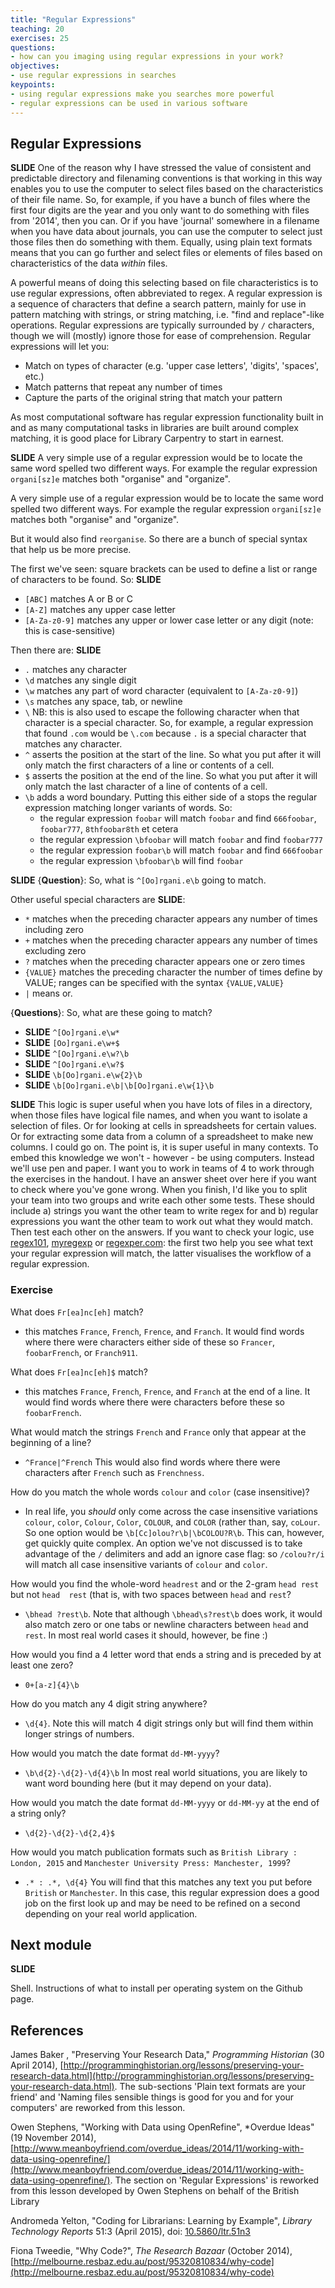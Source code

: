 ```yaml
---
title: "Regular Expressions"
teaching: 20
exercises: 25
questions:
- how can you imaging using regular expressions in your work?
objectives:
- use regular expressions in searches
keypoints:
- using regular expressions make you searches more powerful
- regular expressions can be used in various software
---
```


## Regular Expressions

**SLIDE** One of the reason why I have stressed the value of consistent and predictable directory and filenaming conventions is that working in this way enables you to use the computer to select files based on the characteristics of their file name. So, for example, if you have a bunch of files where the first four digits are the year and you only want to do something with files from '2014', then you can. Or if you have 'journal' somewhere in a filename when you have data about journals, you can use the computer to select just those files then do something with them. Equally, using plain text formats means that you can go further and select files or elements of files based on characteristics of the data *within* files.

A powerful means of doing this selecting based on file characteristics is to use regular expressions, often abbreviated to regex. A regular expression is a sequence of characters that define a search pattern, mainly for use in pattern matching with strings, or string matching, i.e. "find and replace"-like operations. Regular expressions are typically surrounded by `/` characters, though we will (mostly) ignore those for ease of comprehension. Regular expressions will let you:

- Match on types of character (e.g. 'upper case letters', 'digits', 'spaces', etc.)
- Match patterns that repeat any number of times
- Capture the parts of the original string that match your pattern

As most computational software has regular expression functionality built in and as many computational tasks in libraries are built around complex matching, it is good place for Library Carpentry to start in earnest.

**SLIDE** A very simple use of a regular expression would be to locate the same word spelled two different ways. For example the regular expression `organi[sz]e` matches both "organise" and "organize".

A very simple use of a regular expression would be to locate the same word spelled two different ways. For example the regular expression `organi[sz]e` matches both "organise" and "organize".

But it would also find `reorganise`. So there are a bunch of special syntax that help us be more precise.

The first we've seen: square brackets can be used to define a list or range of characters to be found. So: **SLIDE**

- `[ABC]` matches A or B or C
- `[A-Z]` matches any upper case letter
- `[A-Za-z0-9]` matches any upper or lower case letter or any digit (note: this is case-sensitive)

Then there are: **SLIDE**

- `.` matches any character
- `\d` matches any single digit
- `\w` matches any part of word character (equivalent to `[A-Za-z0-9]`)
- `\s` matches any space, tab, or newline
- `\` NB: this is also used to escape the following character when that character is a special character. So, for example, a regular expression that found `.com` would be `\.com` because `.` is a special character that matches any character.
- `^` asserts the position at the start of the line. So what you put after it will only match the first characters of a line or contents of a cell.
- `$` asserts the position at the end of the line. So what you put after it will only match the last character of a line of contents of a cell.
- `\b` adds a word boundary. Putting this either side of a stops the regular expression matching longer variants of words. So:
	- the regular expression `foobar` will match `foobar` and find `666foobar`, `foobar777`, `8thfoobar8th` et cetera
	- the regular expression `\bfoobar` will match `foobar` and find `foobar777`
	- the regular expression `foobar\b` will match `foobar` and find `666foobar`
	- the regular expression `\bfoobar\b` will find `foobar`

**SLIDE** {**Question**}: So, what is `^[Oo]rgani.e\b` going to match.

Other useful special characters are **SLIDE**:

- `*` matches when the preceding character appears any number of times including zero
- `+` matches when the preceding character appears any number of times excluding zero
- `?` matches when the preceding character appears one or zero times
- `{VALUE}` matches the preceding character the number of times define by VALUE; ranges can be specified with the syntax `{VALUE,VALUE}`
- `|` means or.

{**Questions**}: So, what are these going to match?

- **SLIDE** `^[Oo]rgani.e\w*`
- **SLIDE** `[Oo]rgani.e\w+$`
- **SLIDE** `^[Oo]rgani.e\w?\b`
- **SLIDE** `^[Oo]rgani.e\w?$`
- **SLIDE** `\b[Oo]rgani.e\w{2}\b`
- **SLIDE** `\b[Oo]rgani.e\b|\b[Oo]rgani.e\w{1}\b`

**SLIDE** This logic is super useful when you have lots of files in a directory, when those files have logical file names, and when you want to isolate a selection of files. Or for looking at cells in spreadsheets for certain values. Or for extracting some data from a column of a spreadsheet to make  new columns. I could go on. The point is, it is super useful in many contexts. To embed this knowledge we won't - however - be using computers. Instead we'll use pen and paper. I want you to work in teams of 4 to work through the exercises in the handout. I have an answer sheet over here if you want to check where you've gone wrong. When you finish, I'd like you to split your team into two groups and write each other some tests. These should include a) strings you want the other team to write regex for and b) regular expressions you want the other team to work out what they would match. Then test each other on the answers. If you want to check your logic, use [regex101](https://regex101.com/), [myregexp](http://myregexp.com/) or [regexper.com](http://regexper.com/): the first two help you see what text your regular expression will match, the latter visualises the workflow of a regular expression.

### Exercise

What does `Fr[ea]nc[eh]` match?

- this matches `France`, `French`, `Frence`, and `Franch`. It would find words where there were characters either side of these so `Francer`, `foobarFrench`, or `Franch911`.

What does `Fr[ea]nc[eh]$` match?

- this matches `France`, `French`, `Frence`, and `Franch` at the end of a line. It would find words where there were characters before these so `foobarFrench`.

What would match the strings `French` and `France` only that appear at the beginning of a line?

- `^France|^French` This would also find words where there were characters after `French` such as `Frenchness`.

How do you match the whole words `colour` and `color` (case insensitive)?

- In real life, you *should* only come across the case insensitive variations `colour`, `color`, `Colour`, `Color`, `COLOUR`, and `COLOR` (rather than, say, `coLour`. So one option would be `\b[Cc]olou?r\b|\bCOLOU?R\b`. This can, however, get quickly quite complex. An option we've not discussed is to take advantage of the `/` delimiters and add an ignore case flag: so `/colou?r/i` will match all case insensitive variants of `colour` and `color`.

How would you find the whole-word `headrest` and or the 2-gram `head rest` but not `head  rest` (that is, with two spaces between `head` and `rest`?

- `\bhead ?rest\b`. Note that although `\bhead\s?rest\b` does work, it would also match zero or one tabs or newline characters between `head` and `rest`. In most real world cases it should, however, be fine :)

How would you find a 4 letter word that ends a string and is preceded by at least one zero?

- `0+[a-z]{4}\b`

How do you match any 4 digit string anywhere?

- `\d{4}`. Note this will match 4 digit strings only but will find them within longer strings of numbers.

How would you match the date format `dd-MM-yyyy`?

- `\b\d{2}-\d{2}-\d{4}\b` In most real world situations, you are likely to want word bounding here (but it may depend on your data).

How would you match the date format `dd-MM-yyyy` or `dd-MM-yy` at the end of a string only?

- `\d{2}-\d{2}-\d{2,4}$`

How would you match publication formats such as `British Library : London, 2015` and `Manchester University Press: Manchester, 1999`?

- `.* : .*, \d{4}` You will find that this matches any text you put before `British` or `Manchester`. In this case, this regular expression does a good job on the first look up and may be need to be refined on a second depending on your real world application.

## Next module

**SLIDE**

Shell. Instructions of what to install per operating system on the Github page.

## References

James Baker , "Preserving Your Research Data," *Programming Historian* (30 April 2014), [http://programminghistorian.org/lessons/preserving-your-research-data.html](http://programminghistorian.org/lessons/preserving-your-research-data.html). The sub-sections 'Plain text formats are your friend' and 'Naming files sensible things is good for you and for your computers' are reworked from this lesson.

Owen Stephens, "Working with Data using OpenRefine", *Overdue Ideas" (19 November 2014), [http://www.meanboyfriend.com/overdue_ideas/2014/11/working-with-data-using-openrefine/](http://www.meanboyfriend.com/overdue_ideas/2014/11/working-with-data-using-openrefine/). The section on 'Regular Expressions' is reworked from this lesson developed by Owen Stephens on behalf of the British Library

Andromeda Yelton, "Coding for Librarians: Learning by Example", *Library Technology Reports* 51:3 (April 2015), doi: [10.5860/ltr.51n3](http://dx.doi.org/10.5860/ltr.51n3)

Fiona Tweedie, "Why Code?", *The Research Bazaar* (October 2014), [http://melbourne.resbaz.edu.au/post/95320810834/why-code](http://melbourne.resbaz.edu.au/post/95320810834/why-code)
